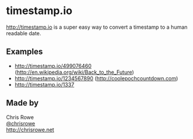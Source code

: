 # timestamp.io
http://timestamp.io is a super easy way to convert a timestamp to a human readable date.

## Examples
- http://timestamp.io/499076460 (http://en.wikipedia.org/wiki/Back_to_the_Future)
- http://timestamp.io/1234567890 (http://coolepochcountdown.com)
- http://timestamp.io/1337

## Made by
Chris Rowe  
[@chrisrowe](http://twitter.com/chrisrowe)  
http://chrisrowe.net
